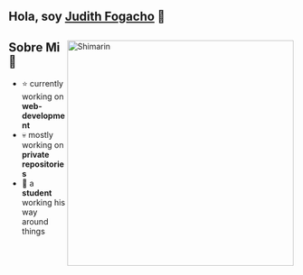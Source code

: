 ## Hola, soy [Judith Fogacho](https://github.com/JudithFogacho) 👋

<div>
  <img align="right" width="400" alt="Shimarin" src="https://i.imgur.com/eDGidzd.png"/>
  <div width="300">
    <h2> Sobre Mi 🎥 </h2>
  </div>
  
- ⭐ currently working on **web-development**
- 💀 mostly working on **private repositories**
- 👾 a **student** working his way around things
</div>
